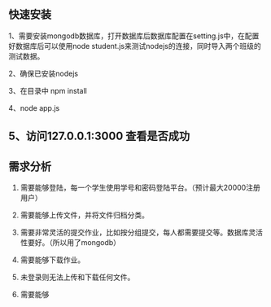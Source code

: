 ## 快速安装
1、需要安装mongodb数据库，打开数据库后数据库配置在setting.js中，在配置好数据库后可以使用node student.js来测试nodejs的连接，同时导入两个班级的测试数据。

2、确保已安装nodejs

3、在目录中 npm install

4、node app.js

5、访问127.0.0.1:3000 查看是否成功
 ---
## 需求分析
1. 需要能够登陆，每一个学生使用学号和密码登陆平台。（预计最大20000注册用户）

2. 需要能够上传文件，并将文件归档分类。

3. 需要非常灵活的提交作业，比如按分组提交，每人都需要提交等。数据库灵活性要好。（所以用了mongodb）

4. 需要能够下载作业。

5. 未登录则无法上传和下载任何文件。

6. 需要能够